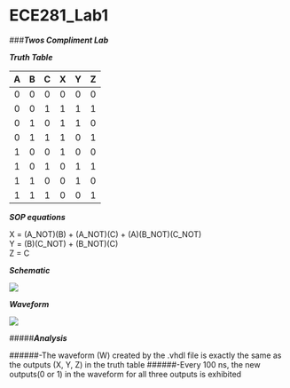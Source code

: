 ECE281_Lab1
===========

###__*Twos Compliment Lab*__


__*Truth Table*__


|A|B|C|X|Y|Z|
|:--:|:--:|:--:|:--:|:--:|:--:|
|0|0|0|0|0|0|
|0|0|1|1|1|1|
|0|1|0|1|1|0|
|0|1|1|1|0|1|
|1|0|0|1|0|0|
|1|0|1|0|1|1|
|1|1|0|0|1|0|
|1|1|1|0|0|1|


__*SOP equations*__


X = (A_NOT)(B) + (A_NOT)(C) + (A)(B_NOT)(C_NOT)  
Y = (B)(C_NOT) + (B_NOT)(C)  
Z = C


__*Schematic*__


![](https://github.com/dustyweisner/ECE281_Lab1/blob/master/logicdesign.jpg?raw=true)


__*Waveform*__


![](https://github.com/dustyweisner/ECE281_Lab1/blob/master/wave.GIF?raw=true)


#####__*Analysis*__


######-The waveform (W) created by the .vhdl file is exactly the same as the outputs (X, Y, Z) in the truth table
######-Every 100 ns, the new outputs(0 or 1) in the waveform for all three outputs is exhibited
